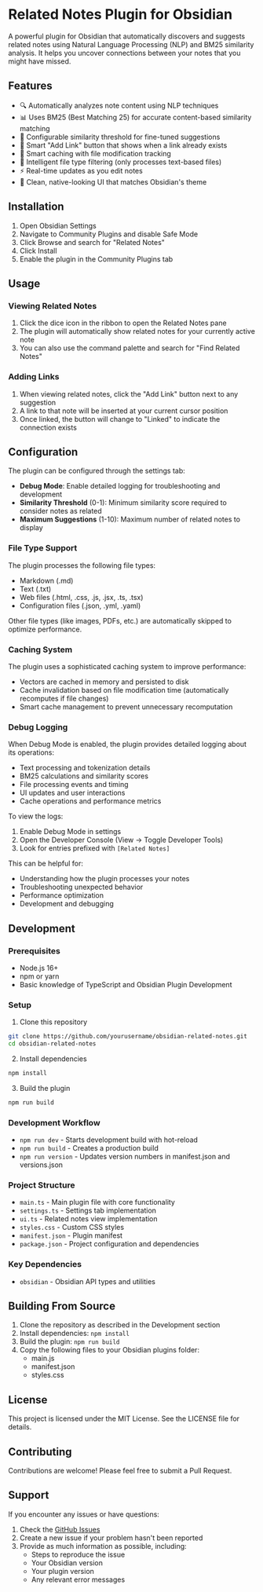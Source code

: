 # Related Notes Plugin for Obsidian

A powerful plugin for Obsidian that automatically discovers and suggests related notes using Natural Language Processing (NLP) and BM25 similarity analysis. It helps you uncover connections between your notes that you might have missed.

## Features

- 🔍 Automatically analyzes note content using NLP techniques
- 📊 Uses BM25 (Best Matching 25) for accurate content-based similarity matching
- 🎯 Configurable similarity threshold for fine-tuned suggestions
- 🔗 Smart "Add Link" button that shows when a link already exists
- 💾 Smart caching with file modification tracking
- 📄 Intelligent file type filtering (only processes text-based files)
- ⚡ Real-time updates as you edit notes
- 🎨 Clean, native-looking UI that matches Obsidian's theme

## Installation

1. Open Obsidian Settings
2. Navigate to Community Plugins and disable Safe Mode
3. Click Browse and search for "Related Notes"
4. Click Install
5. Enable the plugin in the Community Plugins tab

## Usage

### Viewing Related Notes

1. Click the dice icon in the ribbon to open the Related Notes pane
2. The plugin will automatically show related notes for your currently active note
3. You can also use the command palette and search for "Find Related Notes"

### Adding Links

1. When viewing related notes, click the "Add Link" button next to any suggestion
2. A link to that note will be inserted at your current cursor position
3. Once linked, the button will change to "Linked" to indicate the connection exists

## Configuration

The plugin can be configured through the settings tab:

- **Debug Mode**: Enable detailed logging for troubleshooting and development
- **Similarity Threshold** (0-1): Minimum similarity score required to consider notes as related
- **Maximum Suggestions** (1-10): Maximum number of related notes to display

### File Type Support

The plugin processes the following file types:
- Markdown (.md)
- Text (.txt)
- Web files (.html, .css, .js, .jsx, .ts, .tsx)
- Configuration files (.json, .yml, .yaml)

Other file types (like images, PDFs, etc.) are automatically skipped to optimize performance.

### Caching System

The plugin uses a sophisticated caching system to improve performance:
- Vectors are cached in memory and persisted to disk
- Cache invalidation based on file modification time (automatically recomputes if file changes)
- Smart cache management to prevent unnecessary recomputation

### Debug Logging

When Debug Mode is enabled, the plugin provides detailed logging about its operations:

- Text processing and tokenization details
- BM25 calculations and similarity scores
- File processing events and timing
- UI updates and user interactions
- Cache operations and performance metrics

To view the logs:
1. Enable Debug Mode in settings
2. Open the Developer Console (View -> Toggle Developer Tools)
3. Look for entries prefixed with `[Related Notes]`

This can be helpful for:
- Understanding how the plugin processes your notes
- Troubleshooting unexpected behavior
- Performance optimization
- Development and debugging

## Development

### Prerequisites

- Node.js 16+
- npm or yarn
- Basic knowledge of TypeScript and Obsidian Plugin Development

### Setup

1. Clone this repository
```bash
git clone https://github.com/yourusername/obsidian-related-notes.git
cd obsidian-related-notes
```

2. Install dependencies
```bash
npm install
```

3. Build the plugin
```bash
npm run build
```

### Development Workflow

- `npm run dev` - Starts development build with hot-reload
- `npm run build` - Creates a production build
- `npm run version` - Updates version numbers in manifest.json and versions.json

### Project Structure

- `main.ts` - Main plugin file with core functionality
- `settings.ts` - Settings tab implementation
- `ui.ts` - Related notes view implementation
- `styles.css` - Custom CSS styles
- `manifest.json` - Plugin manifest
- `package.json` - Project configuration and dependencies

### Key Dependencies

- `obsidian` - Obsidian API types and utilities

## Building From Source

1. Clone the repository as described in the Development section
2. Install dependencies: `npm install`
3. Build the plugin: `npm run build`
4. Copy the following files to your Obsidian plugins folder:
   - main.js
   - manifest.json
   - styles.css

## License

This project is licensed under the MIT License. See the LICENSE file for details.

## Contributing

Contributions are welcome! Please feel free to submit a Pull Request.

## Support

If you encounter any issues or have questions:

1. Check the [GitHub Issues](https://github.com/yourusername/obsidian-related-notes/issues)
2. Create a new issue if your problem hasn't been reported
3. Provide as much information as possible, including:
   - Steps to reproduce the issue
   - Your Obsidian version
   - Your plugin version
   - Any relevant error messages

